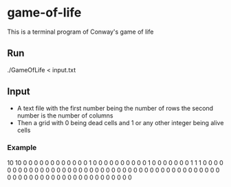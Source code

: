 # game-of-life

This is a terminal program of Conway's game of life

## Run

./GameOfLife < input.txt

## Input 

* A text file with the first number being the number of rows the second number is the number of columns
* Then a grid with 0 being dead cells and 1 or any other integer being alive cells

### Example

10 10
0 0 0 0 0 0 0 0 0 0
0 0 1 0 0 0 0 0 0 0
0 0 0 1 0 0 0 0 0 0
0 1 1 1 0 0 0 0 0 0
0 0 0 0 0 0 0 0 0 0
0 0 0 0 0 0 0 0 0 0
0 0 0 0 0 0 0 0 0 0
0 0 0 0 0 0 0 0 0 0
0 0 0 0 0 0 0 0 0 0
0 0 0 0 0 0 0 0 0 0
